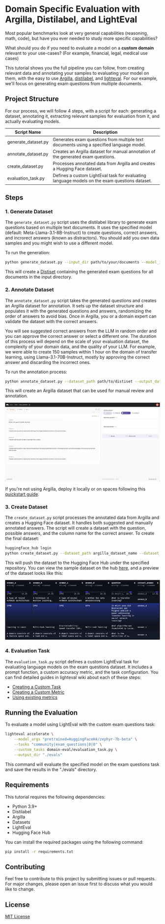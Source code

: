 # Domain Specific Evaluation with Argilla, Distilabel, and LightEval

Most popular benchmarks look at very general capabilities (reasoning, math, code), but have you ever needed to study more specific capabilities? 

What should you do if you need to evaluate a model on a **custom domain** relevant to your use-cases? (For example, financial, legal, medical use cases)  

This tutorial shows you the full pipeline you can follow, from creating relevant data and annotating your samples to evaluating your model on them, with the easy to use [Argilla](https://github.com/argilla-io/argilla), [distilabel](https://github.com/argilla-io/distilabel), and [lighteval](https://github.com/huggingface/lighteval). For our example, we'll focus on generating exam questions from multiple documents. 

## Project Structure

For our process, we will follow 4 steps, with a script for each: generating a dataset, annotating it, extracting relevant samples for evaluation from it, and actually evaluating models.

| Script Name | Description |
|-------------|-------------|
| generate_dataset.py | Generates exam questions from multiple text documents using a specified language model. |
| annotate_dataset.py | Creates an Argilla dataset for manual annotation of the generated exam questions. |
| create_dataset.py | Processes annotated data from Argilla and creates a Hugging Face dataset. |
| evaluation_task.py | Defines a custom LightEval task for evaluating language models on the exam questions dataset. |

## Steps

### 1. Generate Dataset

The `generate_dataset.py` script uses the distilabel library to generate exam questions based on multiple text documents. It uses the specified model (default: Meta-Llama-3.1-8B-Instruct) to create questions, correct answers, and incrorect answers (known as distractors). You should add you own data samples and you might wish to use a different model.

To run the generation:

```sh
python generate_dataset.py --input_dir path/to/your/documents --model_id your_model_id --output_path output_directory
```

This will create a [Distiset](https://distilabel.argilla.io/dev/sections/how_to_guides/advanced/distiset/) containing the generated exam questions for all documents in the input directory. 

### 2. Annotate Dataset

The `annotate_dataset.py` script takes the generated questions and creates an Argilla dataset for annotation. It sets up the dataset structure and populates it with the generated questions and answers, randomizing the order of answers to avoid bias. Once in Argilla, you or a domain expert can validate the dataset with the correct answers.

You will see suggested correct answers from the LLM in random order and you can approve the correct answer or select a different one. The duration of this process will depend on the scale of your evaluation dataset, the complexity of your domain data, and the quality of your LLM. For example, we were able to create 150 samples within 1 hour on the domain of transfer learning, using Llama-3.1-70B-Instruct, mostly by approving the correct answer and discarding the incorrect ones.

To run the annotation process:

```sh
python annotate_dataset.py --dataset_path path/to/distiset --output_dataset_name argilla_dataset_name
```

This will create an Argilla dataset that can be used for manual review and annotation.

![argilla_dataset](../images/domain_eval_argilla_view.png)

If you're not using Argilla, deploy it locally or on spaces following this [quickstart guide](https://docs.argilla.io/latest/getting_started/quickstart/).

### 3. Create Dataset

The `create_dataset.py` script processes the annotated data from Argilla and creates a Hugging Face dataset. It handles both suggested and manually annotated answers. The script will create a dataset with the question, possible answers, and the column name for the correct answer. To create the final dataset:

```sh
huggingface_hub login
python create_dataset.py --dataset_path argilla_dataset_name --dataset_repo_id your_hf_repo_id
```

This will push the dataset to the Hugging Face Hub under the specified repository. You can view the sample dataset on the hub [here](https://huggingface.co/datasets/burtenshaw/exam_questions/viewer/default/train), and a preview of the dataset looks like this:

![hf_dataset](../images/domain_eval_dataset_viewer.png)

### 4. Evaluation Task

The `evaluation_task.py` script defines a custom LightEval task for evaluating language models on the exam questions dataset. It includes a prompt function, a custom accuracy metric, and the task configuration. You can find detailed guides in lighteval wiki about each of these steps: 

- [Creating a Custom Task](https://github.com/huggingface/lighteval/wiki/Adding-a-Custom-Task)
- [Creating a Custom Metric](https://github.com/huggingface/lighteval/wiki/Adding-a-New-Metric)
- [Using existing metrics](https://github.com/huggingface/lighteval/wiki/Metric-List)

## Running the Evaluation

To evaluate a model using LightEval with the custom exam questions task:

```sh
lighteval accelerate \
    --model_args "pretrained=HuggingFaceH4/zephyr-7b-beta" \
    --tasks "community|exam_questions|0|0" \
    --custom_tasks domain-eval/evaluation_task.py \
    --output_dir "./evals"
```

This command will evaluate the specified model on the exam questions task and save the results in the "./evals" directory.

## Requirements

This tutorial requires the following dependencies:

- Python 3.9+
- Distilabel
- Argilla
- Datasets
- LightEval
- Hugging Face Hub

You can install the required packages using the following command:

```sh
pip install -r requirements.txt
```

## Contributing

Feel free to contribute to this project by submitting issues or pull requests. For major changes, please open an issue first to discuss what you would like to change.

## License

[MIT License](https://opensource.org/licenses/MIT)

